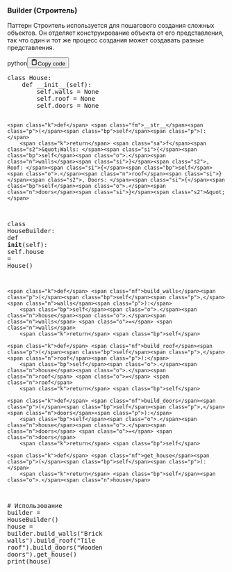<h3>Builder (Строитель)</h3>
<p>Паттерн Строитель используется для пошагового создания сложных объектов.
Он отделяет конструирование объекта от его представления,
так что один и тот же процесс создания может создавать разные представления.</p>
<div class="code_element"><div class="lang_line"><text>python</text><button class="copy_code_button" onclick="CopyCode(this)"><svg style="width: 1.2em;height: 1.2em;" aria-hidden="true" xmlns="http://www.w3.org/2000/svg" fill="none" viewBox="0 0 24 24"><path stroke="currentColor" stroke-linecap="round" stroke-linejoin="round" stroke-width="2" d="M15 4h3a1 1 0 0 1 1 1v15a1 1 0 0 1-1 1H6a1 1 0 0 1-1-1V5a1 1 0 0 1 1-1h3m0 3h6m-5-4v4h4V3h-4Z"/></svg><text>Copy code</text></button></div><div class="code language-python"><div class="highlight"><pre><span></span><span class="k">class</span> <span class="nc">House</span><span class="p">:</span>
    <span class="k">def</span> <span class="fm">__init__</span><span class="p">(</span><span class="bp">self</span><span class="p">):</span>
        <span class="bp">self</span><span class="o">.</span><span class="n">walls</span> <span class="o">=</span> <span class="kc">None</span>
        <span class="bp">self</span><span class="o">.</span><span class="n">roof</span> <span class="o">=</span> <span class="kc">None</span>
        <span class="bp">self</span><span class="o">.</span><span class="n">doors</span> <span class="o">=</span> <span class="kc">None</span>

    <span class="k">def</span> <span class="fm">__str__</span><span class="p">(</span><span class="bp">self</span><span class="p">):</span>
        <span class="k">return</span> <span class="sa">f</span><span class="s2">&quot;Walls: </span><span class="si">{</span><span class="bp">self</span><span class="o">.</span><span class="n">walls</span><span class="si">}</span><span class="s2">, Roof: </span><span class="si">{</span><span class="bp">self</span><span class="o">.</span><span class="n">roof</span><span class="si">}</span><span class="s2">, Doors: </span><span class="si">{</span><span class="bp">self</span><span class="o">.</span><span class="n">doors</span><span class="si">}</span><span class="s2">&quot;</span>

<span class="k">class</span> <span class="nc">HouseBuilder</span><span class="p">:</span>
    <span class="k">def</span> <span class="fm">__init__</span><span class="p">(</span><span class="bp">self</span><span class="p">):</span>
        <span class="bp">self</span><span class="o">.</span><span class="n">house</span> <span class="o">=</span> <span class="n">House</span><span class="p">()</span>

    <span class="k">def</span> <span class="nf">build_walls</span><span class="p">(</span><span class="bp">self</span><span class="p">,</span> <span class="n">walls</span><span class="p">):</span>
        <span class="bp">self</span><span class="o">.</span><span class="n">house</span><span class="o">.</span><span class="n">walls</span> <span class="o">=</span> <span class="n">walls</span>
        <span class="k">return</span> <span class="bp">self</span>

    <span class="k">def</span> <span class="nf">build_roof</span><span class="p">(</span><span class="bp">self</span><span class="p">,</span> <span class="n">roof</span><span class="p">):</span>
        <span class="bp">self</span><span class="o">.</span><span class="n">house</span><span class="o">.</span><span class="n">roof</span> <span class="o">=</span> <span class="n">roof</span>
        <span class="k">return</span> <span class="bp">self</span>

    <span class="k">def</span> <span class="nf">build_doors</span><span class="p">(</span><span class="bp">self</span><span class="p">,</span> <span class="n">doors</span><span class="p">):</span>
        <span class="bp">self</span><span class="o">.</span><span class="n">house</span><span class="o">.</span><span class="n">doors</span> <span class="o">=</span> <span class="n">doors</span>
        <span class="k">return</span> <span class="bp">self</span>

    <span class="k">def</span> <span class="nf">get_house</span><span class="p">(</span><span class="bp">self</span><span class="p">):</span>
        <span class="k">return</span> <span class="bp">self</span><span class="o">.</span><span class="n">house</span>

<span class="c1"># Использование</span>
<span class="n">builder</span> <span class="o">=</span> <span class="n">HouseBuilder</span><span class="p">()</span>
<span class="n">house</span> <span class="o">=</span> <span class="n">builder</span><span class="o">.</span><span class="n">build_walls</span><span class="p">(</span><span class="s2">&quot;Brick walls&quot;</span><span class="p">)</span><span class="o">.</span><span class="n">build_roof</span><span class="p">(</span><span class="s2">&quot;Tile roof&quot;</span><span class="p">)</span><span class="o">.</span><span class="n">build_doors</span><span class="p">(</span><span class="s2">&quot;Wooden doors&quot;</span><span class="p">)</span><span class="o">.</span><span class="n">get_house</span><span class="p">()</span>
<span class="nb">print</span><span class="p">(</span><span class="n">house</span><span class="p">)</span>
</pre></div></div></div>